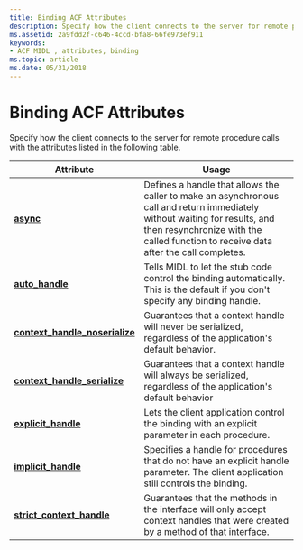 ```yaml
---
title: Binding ACF Attributes
description: Specify how the client connects to the server for remote procedure calls with the attributes listed in the following table.
ms.assetid: 2a9fdd2f-c646-4ccd-bfa8-66fe973ef911
keywords:
- ACF MIDL , attributes, binding
ms.topic: article
ms.date: 05/31/2018
---
```


# Binding ACF Attributes

Specify how the client connects to the server for remote procedure calls with the attributes listed in the following table.



| Attribute                                                          | Usage                                                                                                                                                                                                              |
|--------------------------------------------------------------------|--------------------------------------------------------------------------------------------------------------------------------------------------------------------------------------------------------------------|
| [**async**](async.md)                                             | Defines a handle that allows the caller to make an asynchronous call and return immediately without waiting for results, and then resynchronize with the called function to receive data after the call completes. |
| [**auto\_handle**](auto-handle.md)                                | Tells MIDL to let the stub code control the binding automatically. This is the default if you don't specify any binding handle.                                                                                    |
| [**context\_handle\_noserialize**](context-handle-noserialize.md) | Guarantees that a context handle will never be serialized, regardless of the application's default behavior.                                                                                                       |
| [**context\_handle\_serialize**](context-handle-serialize.md)     | Guarantees that a context handle will always be serialized, regardless of the application's default behavior                                                                                                       |
| [**explicit\_handle**](explicit-handle.md)                        | Lets the client application control the binding with an explicit parameter in each procedure.                                                                                                                      |
| [**implicit\_handle**](implicit-handle.md)                        | Specifies a handle for procedures that do not have an explicit handle parameter. The client application still controls the binding.                                                                                |
| [**strict\_context\_handle**](strict-context-handle.md)           | Guarantees that the methods in the interface will only accept context handles that were created by a method of that interface.                                                                                     |



 

 

 




